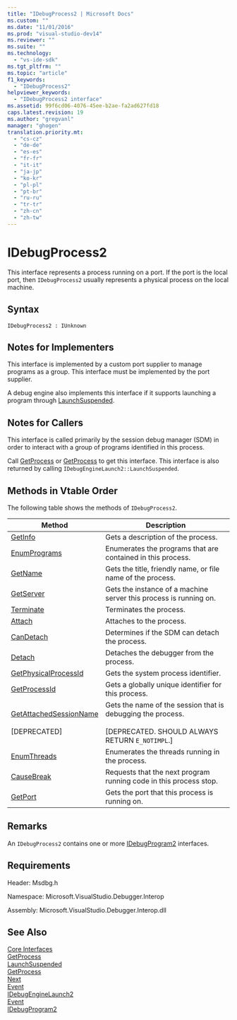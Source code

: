 ```yaml
---
title: "IDebugProcess2 | Microsoft Docs"
ms.custom: ""
ms.date: "11/01/2016"
ms.prod: "visual-studio-dev14"
ms.reviewer: ""
ms.suite: ""
ms.technology: 
  - "vs-ide-sdk"
ms.tgt_pltfrm: ""
ms.topic: "article"
f1_keywords: 
  - "IDebugProcess2"
helpviewer_keywords: 
  - "IDebugProcess2 interface"
ms.assetid: 99f6cd06-4076-45ee-b2ae-fa2ad627fd18
caps.latest.revision: 19
ms.author: "gregvanl"
manager: "ghogen"
translation.priority.mt: 
  - "cs-cz"
  - "de-de"
  - "es-es"
  - "fr-fr"
  - "it-it"
  - "ja-jp"
  - "ko-kr"
  - "pl-pl"
  - "pt-br"
  - "ru-ru"
  - "tr-tr"
  - "zh-cn"
  - "zh-tw"
---
```

# IDebugProcess2
This interface represents a process running on a port. If the port is the local port, then `IDebugProcess2` usually represents a physical process on the local machine.  
  
## Syntax  
  
```  
IDebugProcess2 : IUnknown  
```  
  
## Notes for Implementers  
 This interface is implemented by a custom port supplier to manage programs as a group. This interface must be implemented by the port supplier.  
  
 A debug engine also implements this interface if it supports launching a program through [LaunchSuspended](../../../extensibility/debugger/reference/idebugenginelaunch2-launchsuspended.md).  
  
## Notes for Callers  
 This interface is called primarily by the session debug manager (SDM) in order to interact with a group of programs identified in this process.  
  
 Call [GetProcess](../../../extensibility/debugger/reference/idebugprogram2-getprocess.md) or [GetProcess](../../../extensibility/debugger/reference/idebugport2-getprocess.md) to get this interface. This interface is also returned by calling `IDebugEngineLaunch2::LaunchSuspended`.  
  
## Methods in Vtable Order  
 The following table shows the methods of `IDebugProcess2`.  
  
|Method|Description|  
|------------|-----------------|  
|[GetInfo](../../../extensibility/debugger/reference/idebugprocess2-getinfo.md)|Gets a description of the process.|  
|[EnumPrograms](../../../extensibility/debugger/reference/idebugprocess2-enumprograms.md)|Enumerates the programs that are contained in this process.|  
|[GetName](../../../extensibility/debugger/reference/idebugprocess2-getname.md)|Gets the title, friendly name, or file name of the process.|  
|[GetServer](../../../extensibility/debugger/reference/idebugprocess2-getserver.md)|Gets the instance of a machine server this process is running on.|  
|[Terminate](../../../extensibility/debugger/reference/idebugprocess2-terminate.md)|Terminates the process.|  
|[Attach](../../../extensibility/debugger/reference/idebugprocess2-attach.md)|Attaches to the process.|  
|[CanDetach](../../../extensibility/debugger/reference/idebugprocess2-candetach.md)|Determines if the SDM can detach the process.|  
|[Detach](../../../extensibility/debugger/reference/idebugprocess2-detach.md)|Detaches the debugger from the process.|  
|[GetPhysicalProcessId](../../../extensibility/debugger/reference/idebugprocess2-getphysicalprocessid.md)|Gets the system process identifier.|  
|[GetProcessId](../../../extensibility/debugger/reference/idebugprocess2-getprocessid.md)|Gets a globally unique identifier for this process.|  
|[GetAttachedSessionName](../../../extensibility/debugger/reference/idebugprocess2-getattachedsessionname.md)<br /><br /> [DEPRECATED]|Gets the name of the session that is debugging the process.<br /><br /> [DEPRECATED. SHOULD ALWAYS RETURN `E_NOTIMPL`.]|  
|[EnumThreads](../../../extensibility/debugger/reference/idebugprocess2-enumthreads.md)|Enumerates the threads running in the process.|  
|[CauseBreak](../../../extensibility/debugger/reference/idebugprocess2-causebreak.md)|Requests that the next program running code in this process stop.|  
|[GetPort](../../../extensibility/debugger/reference/idebugprocess2-getport.md)|Gets the port that this process is running on.|  
  
## Remarks  
 An `IDebugProcess2` contains one or more [IDebugProgram2](../../../extensibility/debugger/reference/idebugprogram2.md) interfaces.  
  
## Requirements  
 Header: Msdbg.h  
  
 Namespace: Microsoft.VisualStudio.Debugger.Interop  
  
 Assembly: Microsoft.VisualStudio.Debugger.Interop.dll  
  
## See Also  
 [Core Interfaces](../../../extensibility/debugger/reference/core-interfaces.md)   
 [GetProcess](../../../extensibility/debugger/reference/idebugport2-getprocess.md)   
 [LaunchSuspended](../../../extensibility/debugger/reference/idebugenginelaunch2-launchsuspended.md)   
 [GetProcess](../../../extensibility/debugger/reference/idebugprogram2-getprocess.md)   
 [Next](../../../extensibility/debugger/reference/ienumdebugprocesses2-next.md)   
 [Event](../../../extensibility/debugger/reference/idebugportevents2-event.md)   
 [IDebugEngineLaunch2](../../../extensibility/debugger/reference/idebugenginelaunch2.md)   
 [Event](../../../extensibility/debugger/reference/idebugeventcallback2-event.md)   
 [IDebugProgram2](../../../extensibility/debugger/reference/idebugprogram2.md)